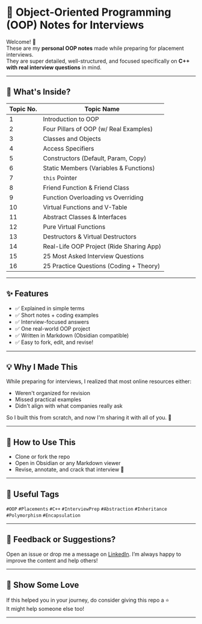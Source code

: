 # 🚀 Object-Oriented Programming (OOP) Notes for Interviews

Welcome! 👋  
These are my **personal OOP notes** made while preparing for placement interviews.  
They are super detailed, well-structured, and focused specifically on **C++ with real interview questions** in mind.

---

## 🧠 What's Inside?

| Topic No. | Topic Name                            |
|-----------|----------------------------------------|
| 1         | Introduction to OOP                   |
| 2         | Four Pillars of OOP (w/ Real Examples)|
| 3         | Classes and Objects                   |
| 4         | Access Specifiers                     |
| 5         | Constructors (Default, Param, Copy)   |
| 6         | Static Members (Variables & Functions)|
| 7         | `this` Pointer                        |
| 8         | Friend Function & Friend Class        |
| 9         | Function Overloading vs Overriding    |
| 10        | Virtual Functions and V-Table         |
| 11        | Abstract Classes & Interfaces         |
| 12        | Pure Virtual Functions                |
| 13        | Destructors & Virtual Destructors     |
| 14        | Real-Life OOP Project (Ride Sharing App) |
| 15        | 25 Most Asked Interview Questions     |
| 16        | 25 Practice Questions (Coding + Theory)|

---

## ✨ Features

- ✅ Explained in simple terms
- ✅ Short notes + coding examples
- ✅ Interview-focused answers
- ✅ One real-world OOP project
- ✅ Written in Markdown (Obsidian compatible)
- ✅ Easy to fork, edit, and revise!

---
## 💡 Why I Made This

While preparing for interviews, I realized that most online resources either:
- Weren't organized for revision
- Missed practical examples
- Didn't align with what companies really ask

So I built this from scratch, and now I'm sharing it with all of you. 🙌

---

## 📌 How to Use This

- Clone or fork the repo
- Open in Obsidian or any Markdown viewer
- Revise, annotate, and crack that interview 🚀

---

## 🔗 Useful Tags

`#OOP` `#Placements` `#C++` `#InterviewPrep` `#Abstraction` `#Inheritance` `#Polymorphism` `#Encapsulation`

---

## 💬 Feedback or Suggestions?

Open an issue or drop me a message on [LinkedIn](https://www.linkedin.com/in/aniket-mogal). I’m always happy to improve the content and help others!

---

## 🌟 Show Some Love

If this helped you in your journey, do consider giving this repo a ⭐  
It might help someone else too!

---
